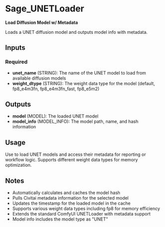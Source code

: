 # Sage_UNETLoader

**Load Diffusion Model w/ Metadata**

Loads a UNET diffusion model and outputs model info with metadata.

## Inputs

### Required

- **unet_name** (STRING): The name of the UNET model to load from available diffusion models
- **weight_dtype** (STRING): The weight data type for the model (default, fp8_e4m3fn, fp8_e4m3fn_fast, fp8_e5m2)

## Outputs

- **model** (MODEL): The loaded UNET model
- **model_info** (MODEL_INFO): The model path, name, and hash information

## Usage

Use to load UNET models and access their metadata for reporting or workflow logic. Supports different weight data types for memory optimization.

## Notes

- Automatically calculates and caches the model hash
- Pulls Civitai metadata information for the selected model
- Updates the timestamp for the loaded model in the cache
- Supports various weight data types including fp8 for memory efficiency
- Extends the standard ComfyUI UNETLoader with metadata support
- Model info includes the model type as "UNET"
